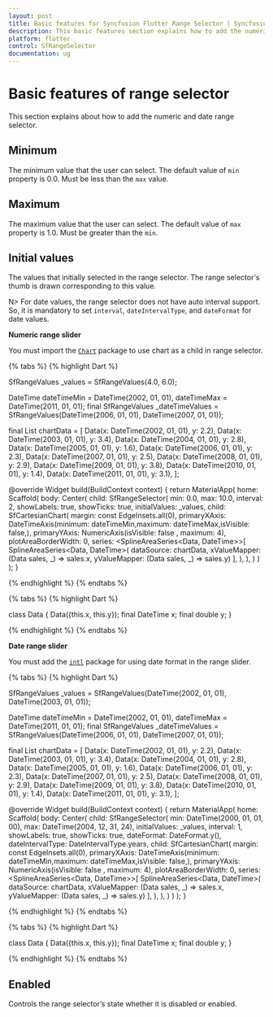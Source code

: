 ```yaml
---
layout: post
title: Basic features for Syncfusion Flutter Range Selector | Syncfusion
description: This basic features section explains how to add the numeric and date range selector for flutter platform
platform: flutter
control: SfRangeSelector
documentation: ug
---
```


# Basic features of range selector
This section explains about how to add the numeric and date range selector.

## Minimum

The minimum value that the user can select. The default value of `min` property is 0.0. Must be less than the `max` value.

## Maximum

The maximum value that the user can select. The default value of `max` property is 1.0. Must be greater than the `min`.

## Initial values

The values that initially selected in the range selector. The range selector's thumb is drawn corresponding to this value.

N> For date values, the range selector does not have auto interval support. So, it is mandatory to set `interval`, `dateIntervalType`, and `dateFormat` for date values.

**Numeric range slider**

You must import the [`Chart`](https://pub.dev/packages/syncfusion_flutter_charts) package to use chart as a child in range selector.

{% tabs %}
{% highlight Dart %}

SfRangeValues _values = SfRangeValues(4.0, 6.0);

DateTime dateTimeMin = DateTime(2002, 01, 01),
      dateTimeMax = DateTime(2011, 01, 01);
  final SfRangeValues _dateTimeValues =
  SfRangeValues(DateTime(2006, 01, 01), DateTime(2007, 01, 01));

  final List<Data> chartData = <Data>[
    Data(x: DateTime(2002, 01, 01), y: 2.2),
    Data(x: DateTime(2003, 01, 01), y: 3.4),
    Data(x: DateTime(2004, 01, 01), y: 2.8),
    Data(x: DateTime(2005, 01, 01), y: 1.6),
    Data(x: DateTime(2006, 01, 01), y: 2.3),
    Data(x: DateTime(2007, 01, 01), y: 2.5),
    Data(x: DateTime(2008, 01, 01), y: 2.9),
    Data(x: DateTime(2009, 01, 01), y: 3.8),
    Data(x: DateTime(2010, 01, 01), y: 1.4),
    Data(x: DateTime(2011, 01, 01), y: 3.1),
  ];

@override
Widget build(BuildContext context) {
  return MaterialApp(
      home: Scaffold(
          body: Center(
              child: SfRangeSelector(
                    min: 0.0,
                    max: 10.0,
                    interval: 2,
                    showLabels: true,
                    showTicks: true,
                    initialValues: _values,
                    child: SfCartesianChart(
                        margin: const EdgeInsets.all(0),
                        primaryXAxis: DateTimeAxis(minimum: dateTimeMin,maximum: dateTimeMax,isVisible: false,),
                        primaryYAxis: NumericAxis(isVisible: false , maximum: 4),
                        plotAreaBorderWidth: 0,
                        series: <SplineAreaSeries<Data, DateTime>>[
                            SplineAreaSeries<Data, DateTime>(
                                dataSource: chartData,
                                    xValueMapper: (Data sales, _) => sales.x,
                                    yValueMapper: (Data sales, _) => sales.y)
                        ],
                    ),
              ),
          )
      )
  );
}

{% endhighlight %}
{% endtabs %}

{% tabs %}
{% highlight Dart %}

class Data {
  Data({this.x, this.y});
  final DateTime x;
  final double y;
}

{% endhighlight %}
{% endtabs %}

**Date range slider**

You must add the [`intl`](https://pub.dev/packages/intl) package for using date format in the range slider.

{% tabs %}
{% highlight Dart %}

SfRangeValues _values = SfRangeValues(DateTime(2002, 01, 01), DateTime(2003, 01, 01));

DateTime dateTimeMin = DateTime(2002, 01, 01),
      dateTimeMax = DateTime(2011, 01, 01);
  final SfRangeValues _dateTimeValues =
  SfRangeValues(DateTime(2006, 01, 01), DateTime(2007, 01, 01));

  final List<Data> chartData = <Data>[
    Data(x: DateTime(2002, 01, 01), y: 2.2),
    Data(x: DateTime(2003, 01, 01), y: 3.4),
    Data(x: DateTime(2004, 01, 01), y: 2.8),
    Data(x: DateTime(2005, 01, 01), y: 1.6),
    Data(x: DateTime(2006, 01, 01), y: 2.3),
    Data(x: DateTime(2007, 01, 01), y: 2.5),
    Data(x: DateTime(2008, 01, 01), y: 2.9),
    Data(x: DateTime(2009, 01, 01), y: 3.8),
    Data(x: DateTime(2010, 01, 01), y: 1.4),
    Data(x: DateTime(2011, 01, 01), y: 3.1),
  ];

@override
Widget build(BuildContext context) {
  return MaterialApp(
      home: Scaffold(
          body: Center(
              child: SfRangeSelector(
                    min: DateTime(2000, 01, 01, 00),
                    max: DateTime(2004, 12, 31, 24),
                    initialValues: _values,
                    interval: 1,
                    showLabels: true,
                    showTicks: true,
                    dateFormat: DateFormat.y(),
                    dateIntervalType: DateIntervalType.years,
                    child: SfCartesianChart(
                        margin: const EdgeInsets.all(0),
                        primaryXAxis: DateTimeAxis(minimum: dateTimeMin,maximum: dateTimeMax,isVisible: false,),
                        primaryYAxis: NumericAxis(isVisible: false , maximum: 4),
                        plotAreaBorderWidth: 0,
                        series: <SplineAreaSeries<Data, DateTime>>[
                            SplineAreaSeries<Data, DateTime>(
                                dataSource: chartData,
                                    xValueMapper: (Data sales, _) => sales.x,
                                    yValueMapper: (Data sales, _) => sales.y)
                        ],
                    ),
              ),
          )
      )
  );
}

{% endhighlight %}
{% endtabs %}

{% tabs %}
{% highlight Dart %}

class Data {
  Data({this.x, this.y});
  final DateTime x;
  final double y;
}

{% endhighlight %}
{% endtabs %}

## Enabled

Controls the range selector’s state whether it is disabled or enabled.
